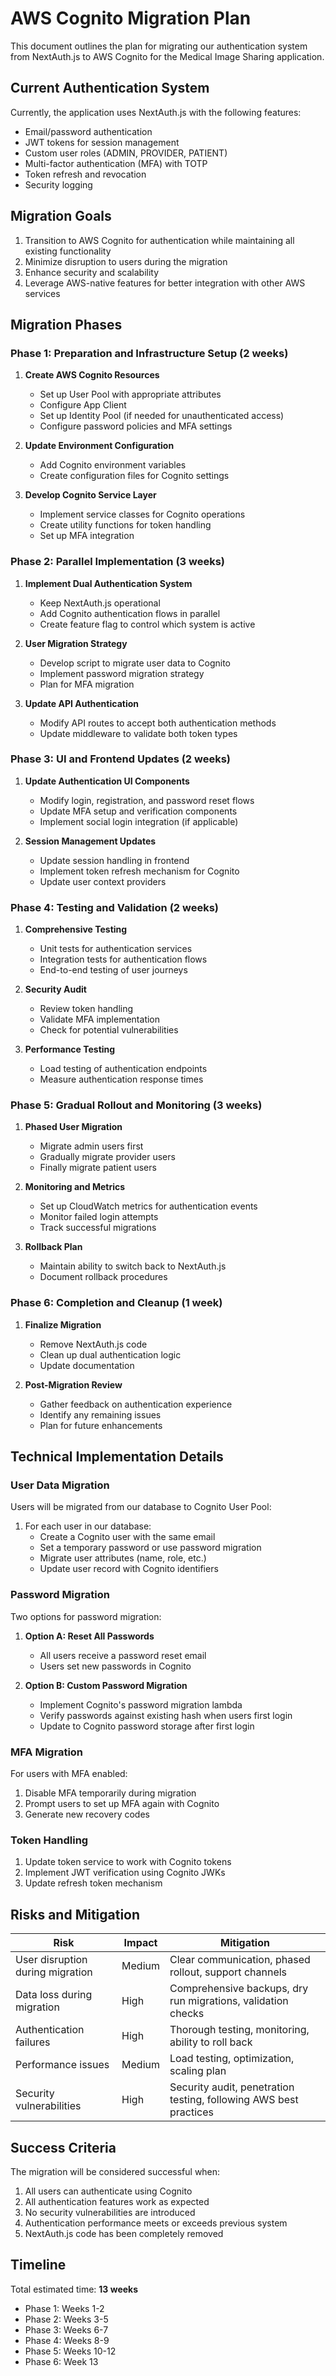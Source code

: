 # AWS Cognito Migration Plan

This document outlines the plan for migrating our authentication system from NextAuth.js to AWS Cognito for the Medical Image Sharing application.

## Current Authentication System

Currently, the application uses NextAuth.js with the following features:
- Email/password authentication
- JWT tokens for session management
- Custom user roles (ADMIN, PROVIDER, PATIENT)
- Multi-factor authentication (MFA) with TOTP
- Token refresh and revocation
- Security logging

## Migration Goals

1. Transition to AWS Cognito for authentication while maintaining all existing functionality
2. Minimize disruption to users during the migration
3. Enhance security and scalability
4. Leverage AWS-native features for better integration with other AWS services

## Migration Phases

### Phase 1: Preparation and Infrastructure Setup (2 weeks)

1. **Create AWS Cognito Resources**
   - Set up User Pool with appropriate attributes
   - Configure App Client
   - Set up Identity Pool (if needed for unauthenticated access)
   - Configure password policies and MFA settings

2. **Update Environment Configuration**
   - Add Cognito environment variables
   - Create configuration files for Cognito settings

3. **Develop Cognito Service Layer**
   - Implement service classes for Cognito operations
   - Create utility functions for token handling
   - Set up MFA integration

### Phase 2: Parallel Implementation (3 weeks)

1. **Implement Dual Authentication System**
   - Keep NextAuth.js operational
   - Add Cognito authentication flows in parallel
   - Create feature flag to control which system is active

2. **User Migration Strategy**
   - Develop script to migrate user data to Cognito
   - Implement password migration strategy
   - Plan for MFA migration

3. **Update API Authentication**
   - Modify API routes to accept both authentication methods
   - Update middleware to validate both token types

### Phase 3: UI and Frontend Updates (2 weeks)

1. **Update Authentication UI Components**
   - Modify login, registration, and password reset flows
   - Update MFA setup and verification components
   - Implement social login integration (if applicable)

2. **Session Management Updates**
   - Update session handling in frontend
   - Implement token refresh mechanism for Cognito
   - Update user context providers

### Phase 4: Testing and Validation (2 weeks)

1. **Comprehensive Testing**
   - Unit tests for authentication services
   - Integration tests for authentication flows
   - End-to-end testing of user journeys

2. **Security Audit**
   - Review token handling
   - Validate MFA implementation
   - Check for potential vulnerabilities

3. **Performance Testing**
   - Load testing of authentication endpoints
   - Measure authentication response times

### Phase 5: Gradual Rollout and Monitoring (3 weeks)

1. **Phased User Migration**
   - Migrate admin users first
   - Gradually migrate provider users
   - Finally migrate patient users

2. **Monitoring and Metrics**
   - Set up CloudWatch metrics for authentication events
   - Monitor failed login attempts
   - Track successful migrations

3. **Rollback Plan**
   - Maintain ability to switch back to NextAuth.js
   - Document rollback procedures

### Phase 6: Completion and Cleanup (1 week)

1. **Finalize Migration**
   - Remove NextAuth.js code
   - Clean up dual authentication logic
   - Update documentation

2. **Post-Migration Review**
   - Gather feedback on authentication experience
   - Identify any remaining issues
   - Plan for future enhancements

## Technical Implementation Details

### User Data Migration

Users will be migrated from our database to Cognito User Pool:

1. For each user in our database:
   - Create a Cognito user with the same email
   - Set a temporary password or use password migration
   - Migrate user attributes (name, role, etc.)
   - Update user record with Cognito identifiers

### Password Migration

Two options for password migration:

1. **Option A: Reset All Passwords**
   - All users receive a password reset email
   - Users set new passwords in Cognito

2. **Option B: Custom Password Migration**
   - Implement Cognito's password migration lambda
   - Verify passwords against existing hash when users first login
   - Update to Cognito password storage after first login

### MFA Migration

For users with MFA enabled:

1. Disable MFA temporarily during migration
2. Prompt users to set up MFA again with Cognito
3. Generate new recovery codes

### Token Handling

1. Update token service to work with Cognito tokens
2. Implement JWT verification using Cognito JWKs
3. Update refresh token mechanism

## Risks and Mitigation

| Risk | Impact | Mitigation |
|------|--------|------------|
| User disruption during migration | Medium | Clear communication, phased rollout, support channels |
| Data loss during migration | High | Comprehensive backups, dry run migrations, validation checks |
| Authentication failures | High | Thorough testing, monitoring, ability to roll back |
| Performance issues | Medium | Load testing, optimization, scaling plan |
| Security vulnerabilities | High | Security audit, penetration testing, following AWS best practices |

## Success Criteria

The migration will be considered successful when:

1. All users can authenticate using Cognito
2. All authentication features work as expected
3. No security vulnerabilities are introduced
4. Authentication performance meets or exceeds previous system
5. NextAuth.js code has been completely removed

## Timeline

Total estimated time: **13 weeks**

- Phase 1: Weeks 1-2
- Phase 2: Weeks 3-5
- Phase 3: Weeks 6-7
- Phase 4: Weeks 8-9
- Phase 5: Weeks 10-12
- Phase 6: Week 13 